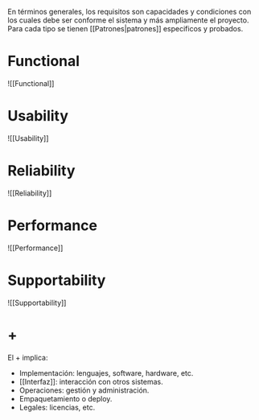 En términos generales, los requisitos son capacidades y condiciones con los cuales debe ser conforme el sistema y más ampliamente el proyecto. Para cada tipo se tienen [[Patrones|patrones]] especificos y probados.

# Functional
![[Functional]]

# Usability
![[Usability]]

# Reliability
![[Reliability]]

# Performance
![[Performance]]

# Supportability
![[Supportability]]

# +
El + implica:
- Implementación: lenguajes, software, hardware, etc.
- [[Interfaz]]: interacción con otros sistemas.
- Operaciones: gestión y administración.
- Empaquetamiento o deploy.
- Legales: licencias, etc.